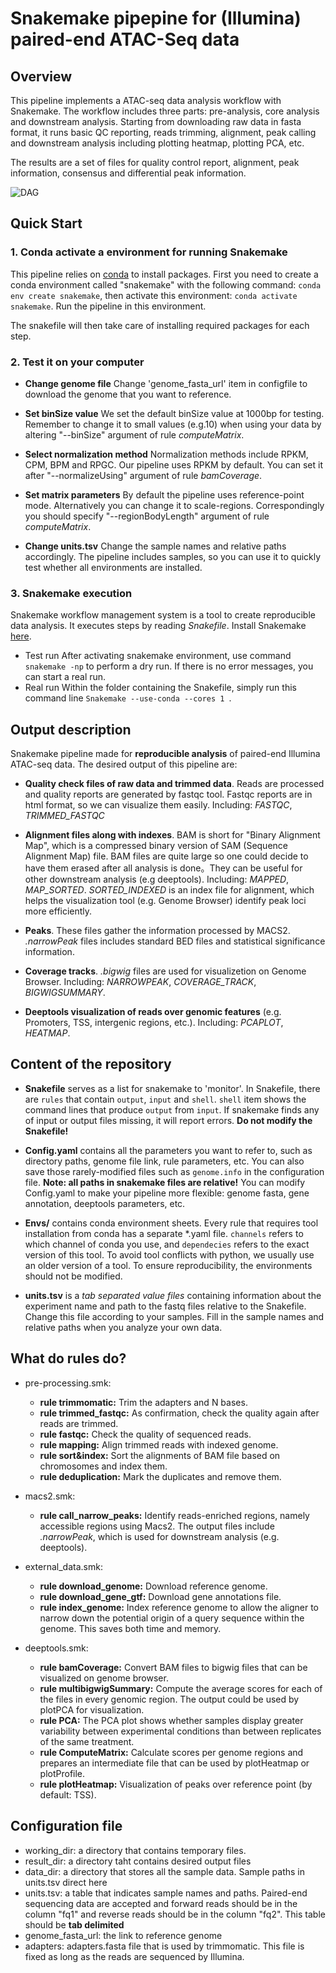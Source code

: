 # Snakemake pipepine for (Illumina) paired-end ATAC-Seq data

## Overview
This pipeline implements a ATAC-seq data analysis workflow with Snakemake. The workflow includes three parts: pre-analysis, core analysis and downstream analysis. Starting from downloading raw data in fasta format, it runs basic QC reporting, reads trimming, alignment, peak calling and downstream analysis including plotting heatmap, plotting PCA, etc.

The results are a set of files for quality control report, alignment, peak information, consensus and differential peak information.  

![DAG](QC_trimmed/dag.png)

## Quick Start
### 1. Conda activate a environment for running Snakemake

This pipeline relies on [conda](https://docs.conda.io/en/latest/miniconda.html) to install packages. First you need to create a conda environment called "snakemake" with the following command: ```conda env create snakemake```, then activate this environment: ```conda activate snakemake```. Run the pipeline in this environment.

The snakefile will then take care of installing required packages for each step.

### 2. Test it on your computer

* **Change genome file** Change 'genome_fasta_url' item in configfile to download the genome that you want to reference.

* **Set binSize value** We set the default binSize value at 1000bp for testing. Remember to change it to small values (e.g.10) when using your data by altering "--binSize" argument of rule _computeMatrix_.

* **Select normalization method** Normalization methods include RPKM, CPM, BPM and RPGC. Our pipeline uses RPKM by default. You can set it after "--normalizeUsing" argument of rule _bamCoverage_.

* **Set matrix parameters** By default the pipeline uses reference-point mode. Alternatively you can change it to scale-regions. Correspondingly you should specify "--regionBodyLength" argument of rule _computeMatrix_.

* **Change units.tsv** Change the sample names and relative paths accordingly. The pipeline includes samples, so you can use it to quickly test whether all environments are installed.

### 3. Snakemake execution

Snakemake workflow management system is a tool to create reproducible data analysis. It executes steps by reading _Snakefile_. Install Snakemake [here](https://snakemake.readthedocs.io/en/stable/).  
* Test run
After activating snakemake environment, use command ```snakemake -np``` to perform a dry run. If there is no error messages, you can start a real run.  
* Real run
Within the folder containing the Snakefile, simply run this command line ```Snakemake --use-conda --cores 1 ```.

## Output description  

Snakemake pipeline made for **reproducible analysis** of paired-end Illumina ATAC-seq data. The desired output of this pipeline are:

* **Quality check files of raw data and trimmed data**. Reads are processed and quality reports are generated by fastqc tool. Fastqc reports are in html format, so we can visualize them easily. Including: _FASTQC_, _TRIMMED_FASTQC_

* **Alignment files along with indexes**. BAM is short for "Binary Alignment Map", which is a compressed binary version of SAM (Sequence Alignment Map) file. BAM files are quite large so one could decide to have them erased after all analysis is done。They can be useful for other downstream analysis (e.g deeptools). Including: _MAPPED_, _MAP_SORTED_. _SORTED_INDEXED_ is an index file for alignment, which helps the visualization tool (e.g. Genome Browser) identify peak loci more efficiently.

* **Peaks**. These files gather the information processed by MACS2. _.narrowPeak_ files includes standard BED files and statistical significance information.

* **Coverage tracks**. _.bigwig_ files are used for visualizetion on Genome Browser. Including: _NARROWPEAK_, _COVERAGE_TRACK_, _BIGWIGSUMMARY_.

* **Deeptools visualization of reads over genomic features** (e.g. Promoters, TSS, intergenic regions, etc.). Including: _PCAPLOT_, _HEATMAP_.

## Content of the repository  
* **Snakefile** serves as a list for snakemake to 'monitor'. In Snakefile, there are ```rules``` that contain ```output```, ```input``` and ```shell```. ```shell``` item shows the command lines that produce ```output``` from ```input```. If snakemake finds any of input or output files missing, it will report errors. **Do not modify the Snakefile!**

* **Config.yaml** contains all the parameters you want to refer to, such as directory paths, genome file link, rule parameters, etc. You can also save those rarely-modified files such as ```genome.info``` in the configuration file. **Note: all paths in snakemake files are relative!** You can modify Config.yaml to make your pipeline more flexible: genome fasta, gene annotation, deeptools parameters, etc.

* **Envs/** contains conda environment sheets. Every rule that requires tool installation from conda has a separate *.yaml file. ```channels``` refers to which channel of conda you use, and ```dependecies``` refers to the exact version of this tool. To avoid tool conflicts with python, we usually use an older version of a tool. To ensure reproducibility, the environments should not be modified.

* **units.tsv** is a _tab separated value files_ containing information about the experiment name and path to the fastq files relative to the Snakefile. Change this file according to your samples. Fill in the sample names and relative paths when you analyze your own data.

## What do rules do?  
* pre-processing.smk:
  * **rule trimmomatic:** Trim the adapters and N bases.
  * **rule trimmed_fastqc:** As confirmation, check the quality again after reads are trimmed.
  * **rule fastqc:** Check the quality of sequenced reads.
  * **rule mapping:** Align trimmed reads with indexed genome.
  * **rule sort&index:** Sort the alignments of BAM file based on chromosomes and index them.
  * **rule deduplication:** Mark the duplicates and remove them.

* macs2.smk:
  * **rule call_narrow_peaks:** Identify reads-enriched regions, namely accessible regions using Macs2. The output files include _.narrowPeak_, which is used for downstream analysis (e.g. deeptools).   

* external_data.smk:
  * **rule download_genome:** Download reference genome.
  * **rule download_gene_gtf:** Download gene annotations file.
  * **rule index_genome:** Index reference genome to allow the aligner to narrow down the potential origin of a query sequence within the genome. This saves both time and memory.

* deeptools.smk:
  * **rule bamCoverage:** Convert BAM files to bigwig files that can be visualized on genome browser.
  * **rule multibigwigSummary:** Compute the average scores for each of the files in every genomic region. The output could be used by plotPCA for visualization.
  * **rule PCA:** The PCA plot shows whether samples display greater variability between experimental conditions than between replicates of the same treatment.
  * **rule ComputeMatrix:** Calculate scores per genome regions and prepares an intermediate file that can be used by plotHeatmap or plotProfile.
  * **rule plotHeatmap:** Visualization of peaks over reference point (by default: TSS).

## Configuration file  
* working_dir: a directory that contains temporary files.
* result_dir: a directory taht contains desired output files
* data_dir: a directory that stores all the sample data. Sample paths in units.tsv direct here
* units.tsv: a table that indicates sample names and paths. Paired-end sequencing data are accepted and forward reads should be in the column "fq1" and reverse reads should be in the column "fq2". This table should be **tab delimited**
* genome_fasta_url: the link to reference genome
* adapters: adapters.fasta file that is used by trimmomatic. This file is fixed as long as the reads are sequenced by Illumina.
